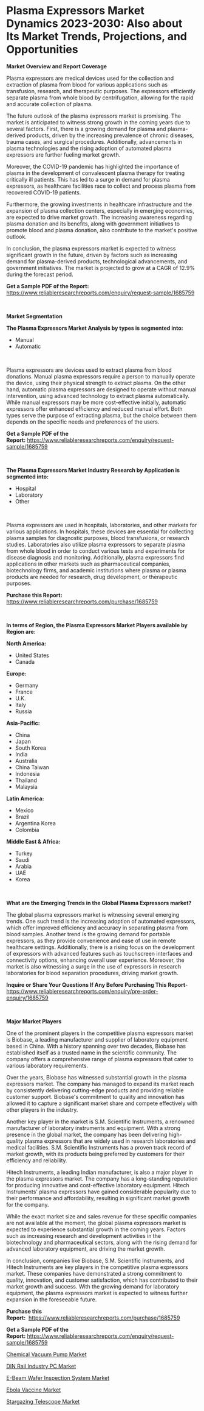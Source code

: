 <p><h1>Plasma Expressors Market Dynamics 2023-2030: Also about Its Market Trends, Projections, and Opportunities</h1></p><p><strong>Market Overview and Report Coverage</strong></p>
<p><p>Plasma expressors are medical devices used for the collection and extraction of plasma from blood for various applications such as transfusion, research, and therapeutic purposes. The expressors efficiently separate plasma from whole blood by centrifugation, allowing for the rapid and accurate collection of plasma.</p><p>The future outlook of the plasma expressors market is promising. The market is anticipated to witness strong growth in the coming years due to several factors. First, there is a growing demand for plasma and plasma-derived products, driven by the increasing prevalence of chronic diseases, trauma cases, and surgical procedures. Additionally, advancements in plasma technologies and the rising adoption of automated plasma expressors are further fueling market growth.</p><p>Moreover, the COVID-19 pandemic has highlighted the importance of plasma in the development of convalescent plasma therapy for treating critically ill patients. This has led to a surge in demand for plasma expressors, as healthcare facilities race to collect and process plasma from recovered COVID-19 patients.</p><p>Furthermore, the growing investments in healthcare infrastructure and the expansion of plasma collection centers, especially in emerging economies, are expected to drive market growth. The increasing awareness regarding plasma donation and its benefits, along with government initiatives to promote blood and plasma donation, also contribute to the market's positive outlook.</p><p>In conclusion, the plasma expressors market is expected to witness significant growth in the future, driven by factors such as increasing demand for plasma-derived products, technological advancements, and government initiatives. The market is projected to grow at a CAGR of 12.9% during the forecast period.</p></p>
<p><strong>Get a Sample PDF of the Report:</strong> <a href="https://www.reliableresearchreports.com/enquiry/request-sample/1685759">https://www.reliableresearchreports.com/enquiry/request-sample/1685759</a></p>
<p>&nbsp;</p>
<p><strong>Market Segmentation</strong></p>
<p><strong>The Plasma Expressors Market Analysis by types is segmented into:</strong></p>
<p><ul><li>Manual</li><li>Automatic</li></ul></p>
<p>&nbsp;</p>
<p><p>Plasma expressors are devices used to extract plasma from blood donations. Manual plasma expressors require a person to manually operate the device, using their physical strength to extract plasma. On the other hand, automatic plasma expressors are designed to operate without manual intervention, using advanced technology to extract plasma automatically. While manual expressors may be more cost-effective initially, automatic expressors offer enhanced efficiency and reduced manual effort. Both types serve the purpose of extracting plasma, but the choice between them depends on the specific needs and preferences of the users.</p></p>
<p><strong>Get a Sample PDF of the Report:</strong>&nbsp;<a href="https://www.reliableresearchreports.com/enquiry/request-sample/1685759">https://www.reliableresearchreports.com/enquiry/request-sample/1685759</a></p>
<p>&nbsp;</p>
<p><strong>The Plasma Expressors Market Industry Research by Application is segmented into:</strong></p>
<p><ul><li>Hospital</li><li>Laboratory</li><li>Other</li></ul></p>
<p>&nbsp;</p>
<p><p>Plasma expressors are used in hospitals, laboratories, and other markets for various applications. In hospitals, these devices are essential for collecting plasma samples for diagnostic purposes, blood transfusions, or research studies. Laboratories also utilize plasma expressors to separate plasma from whole blood in order to conduct various tests and experiments for disease diagnosis and monitoring. Additionally, plasma expressors find applications in other markets such as pharmaceutical companies, biotechnology firms, and academic institutions where plasma or plasma products are needed for research, drug development, or therapeutic purposes.</p></p>
<p><strong>Purchase this Report:</strong>&nbsp; <a href="https://www.reliableresearchreports.com/purchase/1685759">https://www.reliableresearchreports.com/purchase/1685759</a></p>
<p>&nbsp;</p>
<p><strong>In terms of Region, the Plasma Expressors Market Players available by Region are:</strong></p>
<p>
    <p> <strong> North America: </strong>
        <ul>
            <li>United States</li>
            <li>Canada</li>
        </ul>
        </p> 
    <p> <strong> Europe: </strong>
        <ul>
            <li>Germany</li>
            <li>France</li>
            <li>U.K.</li>
            <li>Italy</li>
            <li>Russia</li>
        </ul>
        </p> 
    <p> <strong> Asia-Pacific: </strong>
        <ul>
            <li>China</li>
            <li>Japan</li>
            <li>South Korea</li>
            <li>India</li>
            <li>Australia</li>
            <li>China Taiwan</li>
            <li>Indonesia</li>
            <li>Thailand</li>
            <li>Malaysia</li>
        </ul>
        </p> 
    <p> <strong> Latin America: </strong>
        <ul>
            <li>Mexico</li>
            <li>Brazil</li>
            <li>Argentina Korea</li>
            <li>Colombia</li>
        </ul>
        </p> 
    <p> <strong> Middle East & Africa: </strong>
        <ul>
            <li>Turkey</li>
            <li>Saudi</li>
            <li>Arabia</li>
            <li>UAE</li>
            <li>Korea</li>
        </ul>
    </p>
    </p>
<p>&nbsp;</p>
<p><strong>What are the Emerging Trends in the Global Plasma Expressors market?</strong></p>
<p><p>The global plasma expressors market is witnessing several emerging trends. One such trend is the increasing adoption of automated expressors, which offer improved efficiency and accuracy in separating plasma from blood samples. Another trend is the growing demand for portable expressors, as they provide convenience and ease of use in remote healthcare settings. Additionally, there is a rising focus on the development of expressors with advanced features such as touchscreen interfaces and connectivity options, enhancing overall user experience. Moreover, the market is also witnessing a surge in the use of expressors in research laboratories for blood separation procedures, driving market growth.</p></p>
<p><strong>Inquire or Share Your Questions If Any Before Purchasing This Report</strong>- <a href="https://www.reliableresearchreports.com/enquiry/pre-order-enquiry/1685759">https://www.reliableresearchreports.com/enquiry/pre-order-enquiry/1685759</a></p>
<p>&nbsp;</p>
<p><strong>Major Market Players</strong></p>
<p><p>One of the prominent players in the competitive plasma expressors market is Biobase, a leading manufacturer and supplier of laboratory equipment based in China. With a history spanning over two decades, Biobase has established itself as a trusted name in the scientific community. The company offers a comprehensive range of plasma expressors that cater to various laboratory requirements.</p><p>Over the years, Biobase has witnessed substantial growth in the plasma expressors market. The company has managed to expand its market reach by consistently delivering cutting-edge products and providing reliable customer support. Biobase's commitment to quality and innovation has allowed it to capture a significant market share and compete effectively with other players in the industry.</p><p>Another key player in the market is S.M. Scientific Instruments, a renowned manufacturer of laboratory instruments and equipment. With a strong presence in the global market, the company has been delivering high-quality plasma expressors that are widely used in research laboratories and medical facilities. S.M. Scientific Instruments has a proven track record of market growth, with its products being preferred by customers for their efficiency and reliability.</p><p>Hitech Instruments, a leading Indian manufacturer, is also a major player in the plasma expressors market. The company has a long-standing reputation for producing innovative and cost-effective laboratory equipment. Hitech Instruments' plasma expressors have gained considerable popularity due to their performance and affordability, resulting in significant market growth for the company.</p><p>While the exact market size and sales revenue for these specific companies are not available at the moment, the global plasma expressors market is expected to experience substantial growth in the coming years. Factors such as increasing research and development activities in the biotechnology and pharmaceutical sectors, along with the rising demand for advanced laboratory equipment, are driving the market growth.</p><p>In conclusion, companies like Biobase, S.M. Scientific Instruments, and Hitech Instruments are key players in the competitive plasma expressors market. These companies have demonstrated a strong commitment to quality, innovation, and customer satisfaction, which has contributed to their market growth and success. With the growing demand for laboratory equipment, the plasma expressors market is expected to witness further expansion in the foreseeable future.</p></p>
<p><strong>Purchase this Report:</strong>&nbsp;&nbsp;<a href="https://www.reliableresearchreports.com/purchase/1685759">https://www.reliableresearchreports.com/purchase/1685759</a></p>
<p></p>
<p><strong>Get a Sample PDF of the Report:</strong>&nbsp;<a href="https://www.reliableresearchreports.com/enquiry/request-sample/1685759">https://www.reliableresearchreports.com/enquiry/request-sample/1685759</a></p>
<p><p><a href="https://github.com/WillieWoodard/Market-Research-Report-List-1/blob/main/chemical-vacuum-pump-market.md">Chemical Vacuum Pump Market</a></p><p><a href="https://www.linkedin.com/pulse/din-rail-industry-pc-market-size-growth-forecast-from-01cee/">DIN Rail Industry PC Market</a></p><p><a href="https://www.linkedin.com/pulse/e-beam-wafer-inspection-system-market-size-growth-forecast-from-6scne/">E-Beam Wafer Inspection System Market</a></p><p><a href="https://medium.com/@carolhunter1939/ebola-vaccine-market-analysis-its-cagr-market-segmentation-and-global-industry-overview-98d8f516167d">Ebola Vaccine Market</a></p><p><a href="https://medium.com/@donaldmendez2018/stargazing-telescope-market-size-growth-forecast-2023-2030-3eb7fa0dcc0b">Stargazing Telescope Market</a></p></p>